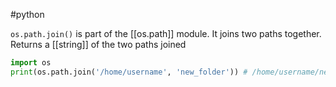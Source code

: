 #python

`os.path.join()` is part of the [[os.path]] module. It joins two paths together. Returns a [[string]] of the two paths joined

```python
import os
print(os.path.join('/home/username', 'new_folder')) # /home/username/new_folder
```